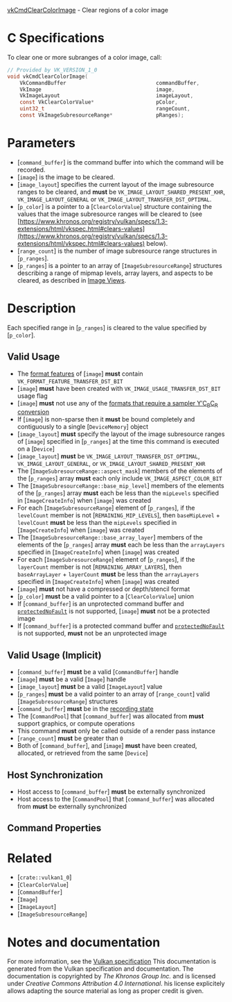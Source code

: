 [vkCmdClearColorImage](https://www.khronos.org/registry/vulkan/specs/1.3-extensions/man/html/vkCmdClearColorImage.html) - Clear regions of a color image

# C Specifications
To clear one or more subranges of a color image, call:
```c
// Provided by VK_VERSION_1_0
void vkCmdClearColorImage(
    VkCommandBuffer                             commandBuffer,
    VkImage                                     image,
    VkImageLayout                               imageLayout,
    const VkClearColorValue*                    pColor,
    uint32_t                                    rangeCount,
    const VkImageSubresourceRange*              pRanges);
```

# Parameters
- [`command_buffer`] is the command buffer into which the command will be recorded.
- [`image`] is the image to be cleared.
- [`image_layout`] specifies the current layout of the image subresource ranges to be cleared, and  **must**  be `VK_IMAGE_LAYOUT_SHARED_PRESENT_KHR`, `VK_IMAGE_LAYOUT_GENERAL` or `VK_IMAGE_LAYOUT_TRANSFER_DST_OPTIMAL`.
- [`p_color`] is a pointer to a [`ClearColorValue`] structure containing the values that the image subresource ranges will be cleared to (see [https://www.khronos.org/registry/vulkan/specs/1.3-extensions/html/vkspec.html#clears-values](https://www.khronos.org/registry/vulkan/specs/1.3-extensions/html/vkspec.html#clears-values) below).
- [`range_count`] is the number of image subresource range structures in [`p_ranges`].
- [`p_ranges`] is a pointer to an array of [`ImageSubresourceRange`] structures describing a range of mipmap levels, array layers, and aspects to be cleared, as described in [Image Views](https://www.khronos.org/registry/vulkan/specs/1.3-extensions/html/vkspec.html#resources-image-views).

# Description
Each specified range in [`p_ranges`] is cleared to the value specified by
[`p_color`].
## Valid Usage
-    The [format features](https://www.khronos.org/registry/vulkan/specs/1.3-extensions/html/vkspec.html#resources-image-format-features) of [`image`] **must**  contain `VK_FORMAT_FEATURE_TRANSFER_DST_BIT`
-  [`image`] **must**  have been created with `VK_IMAGE_USAGE_TRANSFER_DST_BIT` usage flag
-  [`image`] **must**  not use any of the [formats that require a sampler Y′C<sub>B</sub>C<sub>R</sub> conversion](https://www.khronos.org/registry/vulkan/specs/1.3-extensions/html/vkspec.html#formats-requiring-sampler-ycbcr-conversion)
-    If [`image`] is non-sparse then it  **must**  be bound completely and contiguously to a single [`DeviceMemory`] object
-  [`image_layout`] **must**  specify the layout of the image subresource ranges of [`image`] specified in [`p_ranges`] at the time this command is executed on a [`Device`]
-  [`image_layout`] **must**  be `VK_IMAGE_LAYOUT_TRANSFER_DST_OPTIMAL`, `VK_IMAGE_LAYOUT_GENERAL`, or `VK_IMAGE_LAYOUT_SHARED_PRESENT_KHR`
-    The [`ImageSubresourceRange::aspect_mask`] members of the elements of the [`p_ranges`] array  **must**  each only include `VK_IMAGE_ASPECT_COLOR_BIT`
-    The [`ImageSubresourceRange::base_mip_level`] members of the elements of the [`p_ranges`] array  **must**  each be less than the `mipLevels` specified in [`ImageCreateInfo`] when [`image`] was created
-    For each [`ImageSubresourceRange`] element of [`p_ranges`], if the `levelCount` member is not [`REMAINING_MIP_LEVELS`], then `baseMipLevel` +  `levelCount` **must**  be less than the `mipLevels` specified in [`ImageCreateInfo`] when [`image`] was created
-    The [`ImageSubresourceRange::base_array_layer`] members of the elements of the [`p_ranges`] array  **must**  each be less than the `arrayLayers` specified in [`ImageCreateInfo`] when [`image`] was created
-    For each [`ImageSubresourceRange`] element of [`p_ranges`], if the `layerCount` member is not [`REMAINING_ARRAY_LAYERS`], then `baseArrayLayer` +  `layerCount` **must**  be less than the `arrayLayers` specified in [`ImageCreateInfo`] when [`image`] was created
-  [`image`] **must**  not have a compressed or depth/stencil format
-  [`p_color`] **must**  be a valid pointer to a [`ClearColorValue`] union
-    If [`command_buffer`] is an unprotected command buffer and [`protectedNoFault`](https://www.khronos.org/registry/vulkan/specs/1.3-extensions/html/vkspec.html#limits-protectedNoFault) is not supported, [`image`] **must**  not be a protected image
-    If [`command_buffer`] is a protected command buffer and [`protectedNoFault`](https://www.khronos.org/registry/vulkan/specs/1.3-extensions/html/vkspec.html#limits-protectedNoFault) is not supported,  **must**  not be an unprotected image

## Valid Usage (Implicit)
-  [`command_buffer`] **must**  be a valid [`CommandBuffer`] handle
-  [`image`] **must**  be a valid [`Image`] handle
-  [`image_layout`] **must**  be a valid [`ImageLayout`] value
-  [`p_ranges`] **must**  be a valid pointer to an array of [`range_count`] valid [`ImageSubresourceRange`] structures
-  [`command_buffer`] **must**  be in the [recording state]()
-    The [`CommandPool`] that [`command_buffer`] was allocated from  **must**  support graphics, or compute operations
-    This command  **must**  only be called outside of a render pass instance
-  [`range_count`] **must**  be greater than `0`
-    Both of [`command_buffer`], and [`image`] **must**  have been created, allocated, or retrieved from the same [`Device`]

## Host Synchronization
- Host access to [`command_buffer`] **must**  be externally synchronized
- Host access to the [`CommandPool`] that [`command_buffer`] was allocated from  **must**  be externally synchronized

## Command Properties

# Related
- [`crate::vulkan1_0`]
- [`ClearColorValue`]
- [`CommandBuffer`]
- [`Image`]
- [`ImageLayout`]
- [`ImageSubresourceRange`]

# Notes and documentation
For more information, see the [Vulkan specification](https://www.khronos.org/registry/vulkan/specs/1.3-extensions/html/vkspec.html)
This documentation is generated from the Vulkan specification and documentation.
The documentation is copyrighted by *The Khronos Group Inc.* and is licensed under *Creative Commons Attribution 4.0 International*.
his license explicitely allows adapting the source material as long as proper credit is given.
        
